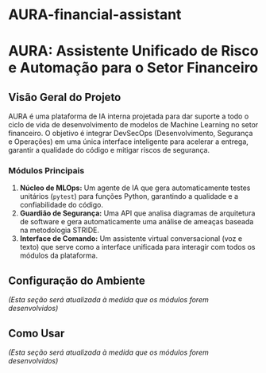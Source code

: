 # AURA-financial-assistant

# AURA: Assistente Unificado de Risco e Automação para o Setor Financeiro

## Visão Geral do Projeto

AURA é uma plataforma de IA interna projetada para dar suporte a todo o ciclo de vida de desenvolvimento de modelos de Machine Learning no setor financeiro. O objetivo é integrar DevSecOps (Desenvolvimento, Segurança e Operações) em uma única interface inteligente para acelerar a entrega, garantir a qualidade do código e mitigar riscos de segurança.

### Módulos Principais
1.  **Núcleo de MLOps:** Um agente de IA que gera automaticamente testes unitários (`pytest`) para funções Python, garantindo a qualidade e a confiabilidade do código.
2.  **Guardião de Segurança:** Uma API que analisa diagramas de arquitetura de software e gera automaticamente uma análise de ameaças baseada na metodologia STRIDE.
3.  **Interface de Comando:** Um assistente virtual conversacional (voz e texto) que serve como a interface unificada para interagir com todos os módulos da plataforma.

## Configuração do Ambiente
*(Esta seção será atualizada à medida que os módulos forem desenvolvidos)*

## Como Usar
*(Esta seção será atualizada à medida que os módulos forem desenvolvidos)*